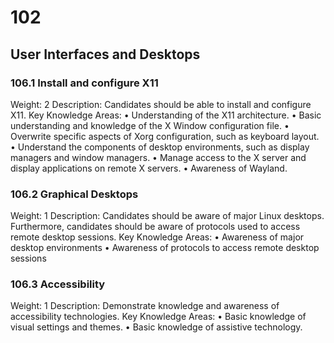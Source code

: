 # 102

## User Interfaces and Desktops

### 106.1 Install and configure X11

Weight: 2
Description: Candidates should be able to install and configure X11.
Key Knowledge Areas:
    • Understanding of the X11 architecture.
    • Basic understanding and knowledge of the X Window configuration file.
    • Overwrite specific aspects of Xorg configuration, such as keyboard layout.
    • Understand the components of desktop environments, such as display managers and window managers.
    • Manage access to the X server and display applications on remote X servers.
    • Awareness of Wayland.

### 106.2 Graphical Desktops

Weight: 1
Description: Candidates should be aware of major Linux desktops. Furthermore, candidates should be aware of protocols used to access remote desktop sessions.
Key Knowledge Areas:
    • Awareness of major desktop environments
    • Awareness of protocols to access remote desktop sessions

### 106.3 Accessibility

Weight: 1
Description: Demonstrate knowledge and awareness of accessibility technologies.
Key Knowledge Areas:
    • Basic knowledge of visual settings and themes.
    • Basic knowledge of assistive technology.